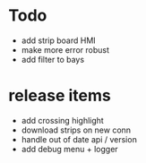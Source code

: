 ﻿# Todo

* add strip board HMI
* make more error robust
* add filter to bays



# release items

* add crossing highlight
* download strips on new conn
* handle out of date api / version
* add debug menu + logger